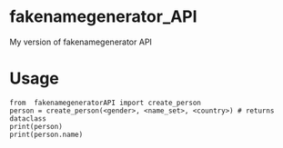 # fakenamegenerator_API
My version of fakenamegenerator API

#   Usage
    from  fakenamegeneratorAPI import create_person
    person = create_person(<gender>, <name_set>, <country>) # returns dataclass
    print(person)
    print(person.name)
